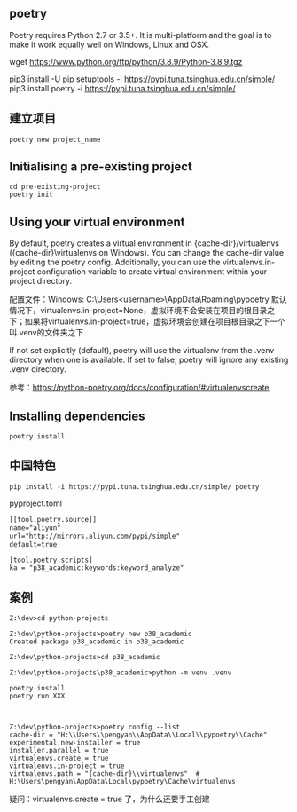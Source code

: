 ## poetry
Poetry requires Python 2.7 or 3.5+. It is multi-platform and the goal is to make it work equally well on Windows, Linux and OSX.

 wget https://www.python.org/ftp/python/3.8.9/Python-3.8.9.tgz

pip3 install -U pip setuptools -i https://pypi.tuna.tsinghua.edu.cn/simple/ 
pip3 install poetry -i https://pypi.tuna.tsinghua.edu.cn/simple/ 


## 建立项目
```
poetry new project_name
```

## Initialising a pre-existing project
```shell
cd pre-existing-project
poetry init
```

## Using your virtual environment
By default, poetry creates a virtual environment in {cache-dir}/virtualenvs ({cache-dir}\virtualenvs on Windows).
You can change the cache-dir value by editing the poetry config. 
Additionally, you can use the virtualenvs.in-project configuration variable to create virtual environment within your project directory.

配置文件：Windows: C:\Users\<username>\AppData\Roaming\pypoetry
默认情况下，virtualenvs.in-project=None，虚拟环境不会安装在项目的根目录之下；如果将virtualenvs.in-project=true，虚拟环境会创建在项目根目录之下一个叫.venv的文件夹之下

If not set explicitly (default), poetry will use the virtualenv from the .venv directory when one is available. If set to false, poetry will ignore any existing .venv directory.

参考：https://python-poetry.org/docs/configuration/#virtualenvscreate

## Installing dependencies
```shell
poetry install
```

## 中国特色
```shell
pip install -i https://pypi.tuna.tsinghua.edu.cn/simple/ poetry
```

pyproject.toml
```txt
[[tool.poetry.source]]
name="aliyun"
url="http://mirrors.aliyun.com/pypi/simple"
default=true
```

```poetry run ka
[tool.poetry.scripts]
ka = "p38_academic:keywords:keyword_analyze"
```

## 案例
```shell
Z:\dev>cd python-projects

Z:\dev\python-projects>poetry new p38_academic
Created package p38_academic in p38_academic

Z:\dev\python-projects>cd p38_academic

Z:\dev\python-projects\p38_academic>python -m venv .venv

poetry install
poetry run XXX



```
```shell
Z:\dev\python-projects>poetry config --list
cache-dir = "H:\\Users\\pengyan\\AppData\\Local\\pypoetry\\Cache"
experimental.new-installer = true
installer.parallel = true
virtualenvs.create = true
virtualenvs.in-project = true
virtualenvs.path = "{cache-dir}\\virtualenvs"  # H:\Users\pengyan\AppData\Local\pypoetry\Cache\virtualenvs
```

疑问：virtualenvs.create = true 了，为什么还要手工创建

